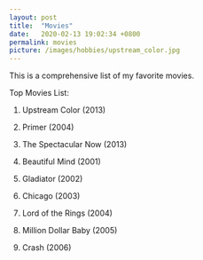 ```yaml
---
layout: post
title:  "Movies"
date:   2020-02-13 19:02:34 +0800
permalink: movies
picture: /images/hobbies/upstream_color.jpg
---
```


This is a comprehensive list of my favorite movies. 

Top Movies List:

1. Upstream Color (2013)

2. Primer (2004)

3. The Spectacular Now (2013)

4. Beautiful Mind (2001)

5. Gladiator (2002)

6. Chicago (2003)

7. Lord of the Rings (2004)

8. Million Dollar Baby (2005)

9. Crash (2006)